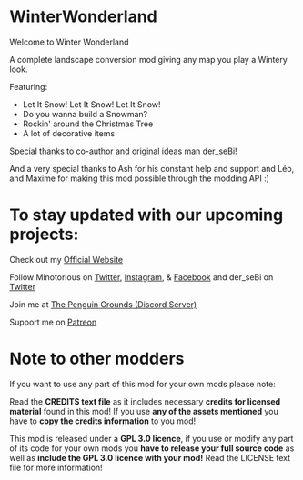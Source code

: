# WinterWonderland
Welcome to Winter Wonderland

A complete landscape conversion mod giving any map you play a Wintery look.

Featuring:

* Let It Snow! Let It Snow! Let It Snow!
* Do you wanna build a Snowman?
* Rockin' around the Christmas Tree
* A lot of decorative items

Special thanks to co-author and original ideas man der_seBi!

And a very special thanks to Ash for his constant help and support and Léo, and Maxime for making this mod possible through the modding API :)

# To stay updated with our upcoming projects:

Check out my [Official Website](https://minotorious.github.io/)

Follow Minotorious on [Twitter](https://twitter.com/theOneTrueMino), [Instagram](https://www.instagram.com/minotorious), & [Facebook](https://www.facebook.com/Minotorious.Official) and der_seBi on [Twitter](https://twitter.com/dersebi1)

Join me at [The Penguin Grounds (Discord Server)](https://discord.com/invite/AMMcH5a)

Support me on [Patreon](https://www.patreon.com/minotorious)

# Note to other modders

If you want to use any part of this mod for your own mods please note:

Read the **CREDITS text file** as it includes necessary **credits for licensed material** found in this mod! If you use **any of the assets mentioned** you have to **copy the credits information** to you mod!

This mod is released under a **GPL 3.0 licence**, if you use or modify any part of its code for your own mods you **have to release your full source code** as well as **include the GPL 3.0 licence with your mod!** Read the LICENSE text file for more information!

